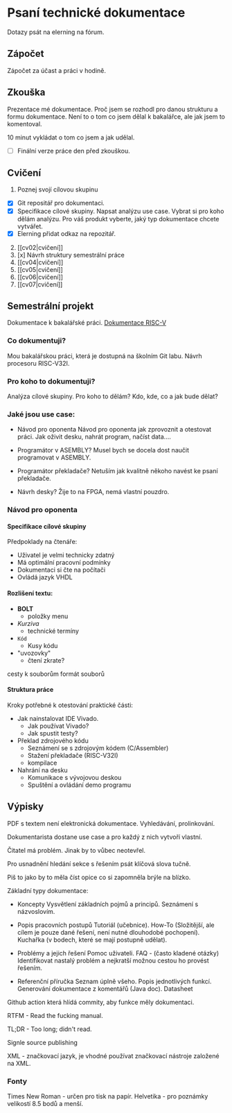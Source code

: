 # Psaní technické dokumentace
Dotazy psát na elerning na fórum.

## Zápočet
Zápočet za účast a práci v hodině.

## Zkouška
Prezentace mé dokumentace. Proč jsem se rozhodl pro danou strukturu a formu dokumentace. Není to o tom co jsem dělal k bakalářce, ale jak jsem to komentoval. 

10 minut vykládat o tom co jsem a jak udělal. 

- [ ] Finální verze práce den před zkouškou.

## Cvičení
1. Poznej svojí cílovou skupinu
-  [x] Git repositář pro dokumentaci. 
-  [x] Specifikace cílové skupiny. 
Napsat analýzu use case. Vybrat si pro koho dělám analýzu. Pro váš produkt vyberte, jaký typ dokumentace chcete vytvářet.
-  [x] Elerning přidat odkaz na repozitář. 

2. [[cv02|cvičení]]
3.  [x] Návrh struktury semestrální práce
4. [[cv04|cvičení]]
5. [[cv05|cvičení]]
6. [[cv06|cvičení]]
7. [[cv07|cvičení]]

## Semestrální projekt
Dokumentace k bakalářské práci.
[Dokumentace RISC-V](./README.md)

### Co dokumentuji?
Mou bakalářskou práci, která je dostupná na školním Git labu. Návrh procesoru RISC-V32I.

### Pro koho to dokumentuji?
Analýza cílové skupiny.
Pro koho to dělám?
Kdo, kde, co a jak bude dělat?

### Jaké jsou use case:
- Návod pro oponenta
Návod pro oponenta jak zprovoznit a otestovat práci. 
Jak oživit desku, nahrát program, načíst data....

- Programátor v ASEMBLY?
Musel bych se docela dost naučit programovat v ASEMBLY.

- Programátor překladače? 
Netuším jak kvalitně někoho navést ke psaní překladače.

- Návrh desky?
Žije to na FPGA, nemá vlastní pouzdro. 

### Návod pro oponenta
#### Specifikace cílové skupiny
Předpoklady na čtenáře:
- Uživatel je velmi technicky zdatný
- Má optimální pracovní podmínky
- Dokumentaci si čte na počítači
- Ovládá jazyk VHDL

#### Rozlišení textu:
- **BOLT** 
	- položky menu
- *Kurziva*
	- technické termíny
- `Kód`
	- Kusy kódu 
- "uvozovky"
	- čtení zkrate?

cesty k souborům
formát souborů

#### Struktura práce
Kroky potřebné k otestování praktické části:
- Jak nainstalovat IDE Vivado.
	- Jak používat Vivado?
	- Jak spustit testy?
- Překlad zdrojového kódu
	- Seznámení se s zdrojovým kódem (C/Assembler)
	- Stažení překladače (RISC-V32I)
	- kompilace
- Nahrání na desku
	- Komunikace s vývojovou deskou
	- Spuštění a ovládání demo programu

## Výpisky

PDF s textem není elektronická dokumentace. Vyhledávání, prolinkování.

Dokumentarista dostane use case a pro každý z nich vytvoří vlastní.

Čitatel má problém. Jinak by to vůbec neotevřel. 


Pro usnadnění hledání sekce s řešením psát klíčová slova tučně. 

Piš to jako by to měla číst opice co si zapomněla brýle na blízko. 

Základní typy dokumentace:
- Koncepty 
Vysvětlení základních pojmů a principů. Seznámení s názvoslovím. 

- Popis pracovních postupů
Tutoriál (učebnice).
How-To (Složitější, ale cílem je pouze dané řešení, není nutné dlouhodobé pochopení).
Kuchařka (v bodech, které se mají postupně udělat).

- Problémy a jejich řešení
Pomoc uživateli. FAQ - (často kladené otázky)
Identifikovat nastalý problém a nejkratší možnou cestou ho provést řešením. 

- Referenční příručka
Seznam úplně všeho.
Popis jednotlivých funkcí. Generování dokumentace z komentářů (Java doc).
Datasheet


Github action která hlídá commity, aby funkce měly dokumentaci.

RTFM - Read the fucking manual.

TL;DR - Too long; didn't read. 

Signle source publishing

XML - značkovací jazyk, je vhodné používat značkovací nástroje založené na XML.

### Fonty
Times New Roman - určen pro tisk na papír.
Helvetika - pro poznámky velikostí 8.5 bodů a menší.

